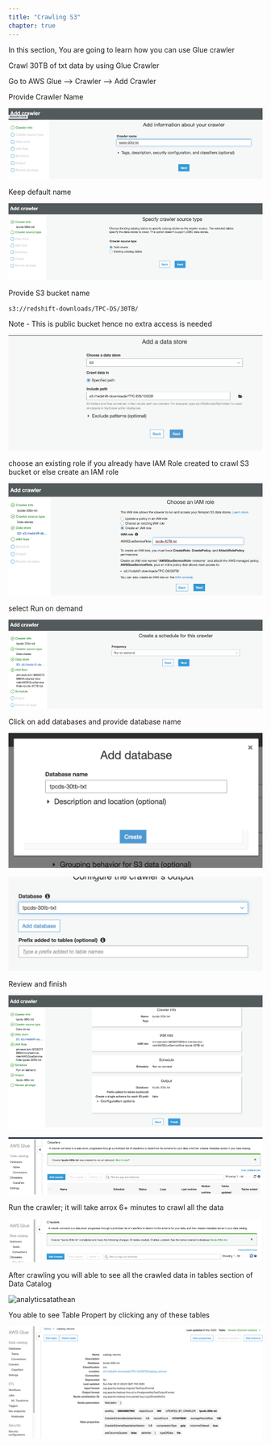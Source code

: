 ```yaml
---
title: "Crawling S3"
chapter: true
---
```


In this section, You are going to learn how you can use Glue crawler 

Crawl 30TB of txt data by using Glue Crawler

Go to AWS Glue --> Crawler --> Add Crawler

Provide Crawler Name

![analyticsatathean](/image/athenatxt1.png)

Keep default name

![analyticsatathean](/image/athenatxt2.png)

Provide S3 bucket name 

```
s3://redshift-downloads/TPC-DS/30TB/
```

Note - This is public bucket hence no extra access is needed 

![analyticsatathean](/image/athenatxt3.png)

choose an existing role if you already have IAM Role created to crawl S3 bucket or else create an IAM role

![analyticsatathean](/image/athenatxt4.png)

select Run on demand 

![analyticsatathean](/image/athenatxt5.png)

Click on add databases and provide database name 

![analyticsatathean](/image/athenatxt6.png)

![analyticsatathean](/image/atheantxt7.png)

Review and finish

![analyticsatathean](/image/athenatxt8.png)

![analyticsatathean](/image/atheantxt9.png)

Run the crawler; it will take arrox 6+ minutes to crawl all the data

![analyticsatathean](/image/athenatxt13.png)

After crawling you will able to see all the crawled data in tables section of Data Catalog

![analyticsatathean](/image/aftercrawl.png)

You able to see Table Propert by clicking any of these tables

![tableproperty](/image/tableproperty.png)

